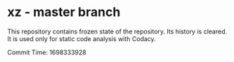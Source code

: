 # xz - master branch

This repository contains frozen state of the repository.
Its history is cleared. It is used only for static code
analysis with Codacy.

Commit Time: 1698333928